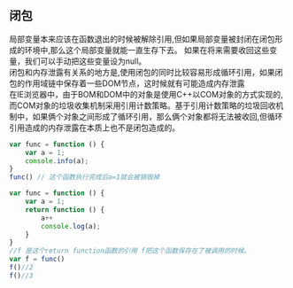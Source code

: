 ## 闭包
局部变量本来应该在函数退出的时候被解除引用,但如果局部变量被封闭在闭包形成的环境中,那么这个局部变量就能一直生存下去。
如果在将来需要收回这些变量，我们可以手动把这些变量设为null。<br>
闭包和内存泄露有关系的地方是,使用闭包的同时比较容易形成循环引用，如果闭包的作用域链中保存着一些DOM节点，这时候就有可能造成内存泄露<br>
在IE浏览器中，由于BOM和DOM中的对象是使用C++以COM对象的方式实现的,而COM对象的垃圾收集机制采用引用计数策略。基于引用计数策略的垃圾回收机制中，如果俩个对象之间形成了循环引用，那么俩个对象都将无法被收回,但循环引用造成的内存泄露在本质上也不是闭包造成的。
```js
var func = function () {
	var a = 1;
	console.info(a);
}
func() // 这个函数执行完成后a=1就会被销毁掉
```
```js
var func = function () {
	var a = 1;
	return function () {
		a++
		console.log(a);
	}
}
//f 是这个return function函数的引用 f把这个函数保存在了被调用的时候。
var f = func()
f()//2
f()//3
```